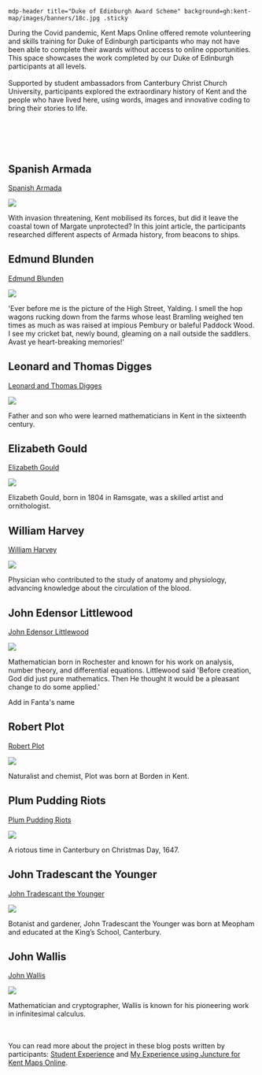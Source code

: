 `mdp-header title="Duke of Edinburgh Award Scheme" background=gh:kent-map/images/banners/18c.jpg .sticky`

During the Covid pandemic, Kent Maps Online offered remote volunteering and skills training for Duke of Edinburgh participants who may not have been able to complete their awards without access to online opportunities. This space showcases the work completed by our Duke of Edinburgh participants at all levels. 
<br><br>
Supported by student ambassadors from Canterbury Christ Church University, participants explored the extraordinary history of Kent and the people who have lived here, using words, images and innovative coding to bring their stories to life.

# &nbsp; 
<param class="cards">

## Spanish Armada

[Spanish Armada](/16c/16c-spanish-aramada)

![](https://raw.githubusercontent.com/kent-map/images/main/thumbnails/wartime_Spanish_Armada.jpg)

With invasion threatening, Kent mobilised its forces, but did it leave the coastal town of Margate unprotected? In this joint article, the participants researched different aspects of Armada history, from beacons to ships.

## Edmund Blunden

[Edmund Blunden](/20c/20c-blunden-biography)

![](https://raw.githubusercontent.com/kent-map/images/main/thumbnails/the_garden_of_england1.jpg)

'Ever before me is the picture of the High Street, Yalding. I smell the hop wagons rucking down from the farms whose least Bramling weighed ten times as much as was raised at impious Pembury or baleful Paddock Wood. I see my cricket bat, newly bound, gleaming on a nail outside the saddlers. Avast ye heart-breaking memories!'

## Leonard and Thomas Digges

[Leonard and Thomas Digges](/16c/16c-digges-biography)

![](https://raw.githubusercontent.com/kent-map/images/main/thumbnails/16c_Leonard_and_Thomas_Digges.jpg)

Father and son who were learned mathematicians in Kent in the sixteenth century.

## Elizabeth Gould

[Elizabeth Gould](/19c/19c-gould-biography)

![](https://raw.githubusercontent.com/kent-map/images/main/thumbnails/artists_Elizabeth_Gould.jpg)

Elizabeth Gould, born in 1804 in Ramsgate, was a skilled artist and ornithologist.

## William Harvey

[William Harvey](/17c/17c-william-harvey)

![](https://raw.githubusercontent.com/kent-map/images/main/thumbnails/garden_John_Tradescant.jpg)

Physician who contributed to the study of anatomy and physiology, advancing knowledge about the circulation of the blood.

## John Edensor Littlewood

[John Edensor Littlewood](/19c/19c-edensor-littlewood)

![](https://iiif.juncture-digital.org/thumbnail?url=Elizabeth_Gould.jpg)

Mathematician born in Rochester and known for his work on analysis, number theory, and differential equations. Littlewood said 'Before creation, God did just pure mathematics. Then He thought it would be a pleasant change to do some applied.' 

Add in Fanta's name

## Robert Plot

[Robert Plot](/17c/17c-robert-plot)

![](https://raw.githubusercontent.com/kent-map/images/main/thumbnails/garden_John_Tradescant.jpg)

Naturalist and chemist, Plot was born at Borden in Kent.

## Plum Pudding Riots

[Plum Pudding Riots](/17c/17c-plum-pudding-riots)

![](https://raw.githubusercontent.com/kent-map/images/main/thumbnails/garden_John_Tradescant.jpg)

A riotous time in Canterbury on Christmas Day, 1647.

## John Tradescant the Younger

[John Tradescant the Younger](/17c/17c-john-tradescant-younger)

![](https://raw.githubusercontent.com/kent-map/images/main/thumbnails/garden_John_Tradescant.jpg)

Botanist and gardener, John Tradescant the Younger was born at Meopham and educated at the King’s School, Canterbury.

## John Wallis

[John Wallis](/17c/17c-wallis-biography)

![](https://raw.githubusercontent.com/kent-map/images/main/thumbnails/garden_John_Tradescant.jpg)

Mathematician and cryptographer, Wallis is known for his pioneering work in infinitesimal calculus.


<br><br>
You can read more about the project in these blog posts written by participants: [Student Experience](https://blogs.canterbury.ac.uk/fahe/student-experience-duke-of-edinburgh-scheme/) and [My Experience using Juncture for Kent Maps Online](https://labs.jstor.org/blog/carina-chan-on-juncture-and-kent-maps/).


